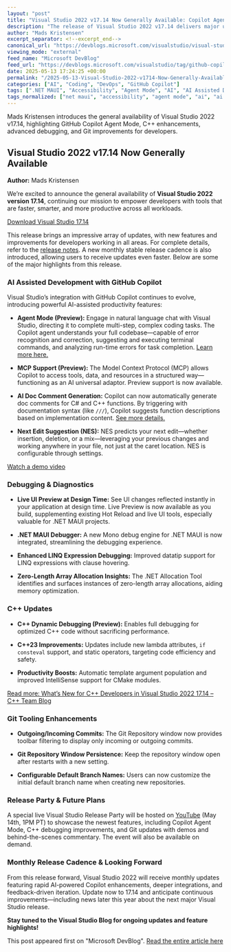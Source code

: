 ```yaml
---
layout: "post"
title: "Visual Studio 2022 v17.14 Now Generally Available: Copilot Agent Mode, C++ Debugging, Git Enhancements & More"
description: "The release of Visual Studio 2022 v17.14 delivers major updates for developers, including the preview of GitHub Copilot Agent Mode for AI-assisted coding, enhancements to debugging, diagnostics, C++ tooling, and Git integration. Monthly release cadence for feature updates is also introduced."
author: "Mads Kristensen"
excerpt_separator: <!--excerpt_end-->
canonical_url: "https://devblogs.microsoft.com/visualstudio/visual-studio-2022-v17-14-is-now-generally-available/"
viewing_mode: "external"
feed_name: "Microsoft DevBlog"
feed_url: "https://devblogs.microsoft.com/visualstudio/tag/github-copilot/feed/"
date: 2025-05-13 17:24:25 +00:00
permalink: "/2025-05-13-Visual-Studio-2022-v1714-Now-Generally-Available-Copilot-Agent-Mode-C-Debugging-Git-Enhancements-and-More.html"
categories: ["AI", "Coding", "DevOps", "GitHub Copilot"]
tags: [".NET MAUI", "Accessibility", "Agent Mode", "AI", "AI Assisted Development", "Artificial Intelligence", "C++23", "Coding", "Debug", "Debugging", "Debugging And Diagnostics", "DevOps", "Diagnostics", "Git", "Git Tooling", "GitHub Copilot", "LINQ Debugging", "Live Preview", "MCP Support", "News", "Next Edit Suggestion", "Next Edits Suggestion", "Performance", "Productivity", "Release Party", "V17.14", "Visual Studio", "Zero Length Array Allocation"]
tags_normalized: ["net maui", "accessibility", "agent mode", "ai", "ai assisted development", "artificial intelligence", "c23", "coding", "debug", "debugging", "debugging and diagnostics", "devops", "diagnostics", "git", "git tooling", "github copilot", "linq debugging", "live preview", "mcp support", "news", "next edit suggestion", "next edits suggestion", "performance", "productivity", "release party", "v17 dot 14", "visual studio", "zero length array allocation"]
---
```


Mads Kristensen introduces the general availability of Visual Studio 2022 v17.14, highlighting GitHub Copilot Agent Mode, C++ enhancements, advanced debugging, and Git improvements for developers.<!--excerpt_end-->

## Visual Studio 2022 v17.14 Now Generally Available

**Author:** Mads Kristensen  

We’re excited to announce the general availability of **Visual Studio 2022 version 17.14**, continuing our mission to empower developers with tools that are faster, smarter, and more productive across all workloads.

[Download Visual Studio 17.14](https://visualstudio.microsoft.com/vs/downloads/)

This release brings an impressive array of updates, with new features and improvements for developers working in all areas. For complete details, refer to the [release notes](https://learn.microsoft.com/visualstudio/releases/2022/release-notes). A new monthly stable release cadence is also introduced, allowing users to receive updates even faster. Below are some of the major highlights from this release.

### AI Assisted Development with GitHub Copilot

Visual Studio’s integration with GitHub Copilot continues to evolve, introducing powerful AI-assisted productivity features:

- **Agent Mode (Preview):** Engage in natural language chat with Visual Studio, directing it to complete multi-step, complex coding tasks. The Copilot agent understands your full codebase—capable of error recognition and correction, suggesting and executing terminal commands, and analyzing run-time errors for task completion. [Learn more here.](https://devblogs.microsoft.com/visualstudio/agent-mode-has-arrived-in-preview-for-visual-studio)

- **MCP Support (Preview):** The Model Context Protocol (MCP) allows Copilot to access tools, data, and resources in a structured way—functioning as an AI universal adaptor. Preview support is now available.

- **AI Doc Comment Generation:** Copilot can now automatically generate doc comments for C# and C++ functions. By triggering with documentation syntax (like `///`), Copilot suggests function descriptions based on implementation content. [See more details.](https://devblogs.microsoft.com/visualstudio/introducing-automatic-documentation-comment-generation-in-visual-studio/)

- **Next Edit Suggestion (NES):** NES predicts your next edit—whether insertion, deletion, or a mix—leveraging your previous changes and working anywhere in your file, not just at the caret location. NES is configurable through settings.

[Watch a demo video](https://devblogs.microsoft.com/visualstudio/wp-content/uploads/sites/4/2025/05/Point4-29.mp4)

### Debugging & Diagnostics

- **Live UI Preview at Design Time:** See UI changes reflected instantly in your application at design time. Live Preview is now available as you build, supplementing existing Hot Reload and live UI tools, especially valuable for .NET MAUI projects.

- **.NET MAUI Debugger:** A new Mono debug engine for .NET MAUI is now integrated, streamlining the debugging experience.

- **Enhanced LINQ Expression Debugging:** Improved datatip support for LINQ expressions with clause hovering.

- **Zero-Length Array Allocation Insights:** The .NET Allocation Tool identifies and surfaces instances of zero-length array allocations, aiding memory optimization.

### C++ Updates

- **C++ Dynamic Debugging (Preview):** Enables full debugging for optimized C++ code without sacrificing performance.

- **C++23 Improvements:** Updates include new lambda attributes, `if consteval` support, and static operators, targeting code efficiency and safety.

- **Productivity Boosts:** Automatic template argument population and improved IntelliSense support for CMake modules.

[Read more: What’s New for C++ Developers in Visual Studio 2022 17.14 – C++ Team Blog](https://devblogs.microsoft.com/cppblog/whats-new-for-cpp-developers-in-visual-studio-2022-17-14/)

### Git Tooling Enhancements

- **Outgoing/Incoming Commits:** The Git Repository window now provides toolbar filtering to display only incoming or outgoing commits.

- **Git Repository Window Persistence:** Keep the repository window open after restarts with a new setting.

- **Configurable Default Branch Names:** Users can now customize the initial default branch name when creating new repositories.

### Release Party & Future Plans

A special live Visual Studio Release Party will be hosted on [YouTube](https://www.youtube.com/watch?v=FYEe82qAp2Q) (May 14th, 1PM PT) to showcase the newest features, including Copilot Agent Mode, C++ debugging improvements, and Git updates with demos and behind-the-scenes commentary. The event will also be available on demand.

### Monthly Release Cadence & Looking Forward

From this release forward, Visual Studio 2022 will receive monthly updates featuring rapid AI-powered Copilot enhancements, deeper integrations, and feedback-driven iteration. Update now to 17.14 and anticipate continuous improvements—including news later this year about the next major Visual Studio release.

**Stay tuned to the Visual Studio Blog for ongoing updates and feature highlights!**

This post appeared first on "Microsoft DevBlog". [Read the entire article here](https://devblogs.microsoft.com/visualstudio/visual-studio-2022-v17-14-is-now-generally-available/)

